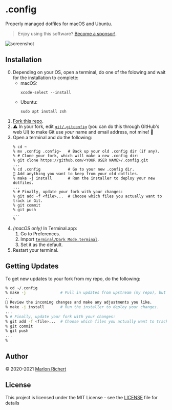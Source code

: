 # .config
Properly managed dotfiles for macOS and Ubuntu.

> Enjoy using this software? [Become a sponsor!](https://github.com/sponsors/marlonrichert).

![screenshot](screenshot.png)

## Installation
0.  Depending on your OS, open a terminal, do one of the folowing and wait for the installation to
    complete:
    * macOS:
      ```shell
      xcode-select --install
      ```
    * Ubuntu:
      ```shell
      sudo apt install zsh
      ```
1.  [Fork this repo](fork).
1.  ⚠️ In your fork, edit [`git/.gitconfig`](git/.gitconfig) (you can do this through GitHub's web
    UI) to make Git use _your_ name and email address, not mine! 🙂
1.  Open a terminal and do the following:
    ```shell
    % cd ~
    % mv .config .config~   # Back up your old .config dir (if any).
    % # Clone your fork, which will make a new .config dir:
    % git clone https://github.com/<YOUR USER NAME>/.config.git
    ...
    % cd .config            # Go to your new .config dir.
    📝 Add anything you want to keep from your old dotfiles.
    % make -j install       # Run the installer to deploy your new dotfiles.
    ...
    % # Finally, update your fork with your changes:
    % git add -f <file>...  # Choose which files you actually want to track in Git.
    % git commit
    % git push
    ...
    %
    ```
1.  _(macOS only)_ In Terminal.app:
    1. Go to Preferences.
    1. Import [`terminal/Dark Mode.terminal`](terminal/Dark%20Mode.terminal).
    1. Set it as the default.
1.  Restart your terminal.

## Getting Updates
To get new updates to your fork from my repo, do the following:
```zsh
% cd ~/.config
% make -j               # Pull in updates from upstream (my repo), but don't install them yet.
...
📝 Review the incoming changes and make any adjustments you like.
% make -j install       # Run the installer to deploy your changes.
...
% # Finally, update your fork with your changes:
% git add -f <file>...  # Choose which files you actually want to track in Git.
% git commit
% git push
...
%
```

## Author
© 2020-2021 [Marlon Richert](https://github.com/marlonrichert)

## License
This project is licensed under the MIT License - see the [LICENSE](LICENSE) file for details
